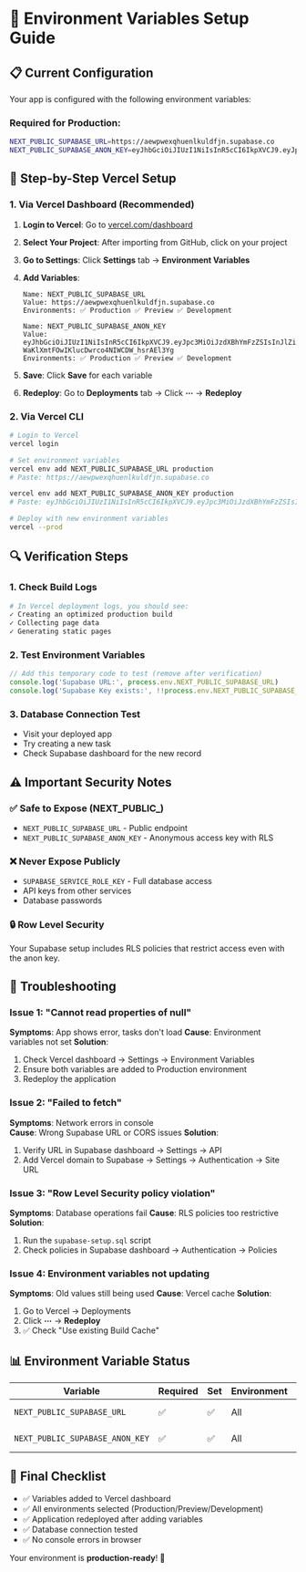 # 🔐 Environment Variables Setup Guide

## 📋 **Current Configuration**

Your app is configured with the following environment variables:

### Required for Production:
```bash
NEXT_PUBLIC_SUPABASE_URL=https://aewpwexqhuenlkuldfjn.supabase.co
NEXT_PUBLIC_SUPABASE_ANON_KEY=eyJhbGciOiJIUzI1NiIsInR5cCI6IkpXVCJ9.eyJpc3MiOiJzdXBhYmFzZSIsInJlZiI6ImFld3B3ZXhxaHVlbmxrdWxkZmpuIiwicm9sZSI6ImFub24iLCJpYXQiOjE3NTI4MzExMjcsImV4cCI6MjA2ODQwNzEyN30.Pd9wC-WaKlXmtFOwIKlucDwrco4NIWCDW_hsrAEl3Yg
```

## 🚀 **Step-by-Step Vercel Setup**

### 1. Via Vercel Dashboard (Recommended)

1. **Login to Vercel**: Go to [vercel.com/dashboard](https://vercel.com/dashboard)

2. **Select Your Project**: After importing from GitHub, click on your project

3. **Go to Settings**: Click **Settings** tab → **Environment Variables**

4. **Add Variables**:
   ```
   Name: NEXT_PUBLIC_SUPABASE_URL
   Value: https://aewpwexqhuenlkuldfjn.supabase.co
   Environments: ✅ Production ✅ Preview ✅ Development
   ```
   
   ```
   Name: NEXT_PUBLIC_SUPABASE_ANON_KEY  
   Value: eyJhbGciOiJIUzI1NiIsInR5cCI6IkpXVCJ9.eyJpc3MiOiJzdXBhYmFzZSIsInJlZiI6ImFld3B3ZXhxaHVlbmxrdWxkZmpuIiwicm9sZSI6ImFub24iLCJpYXQiOjE3NTI4MzExMjcsImV4cCI6MjA2ODQwNzEyN30.Pd9wC-WaKlXmtFOwIKlucDwrco4NIWCDW_hsrAEl3Yg
   Environments: ✅ Production ✅ Preview ✅ Development
   ```

5. **Save**: Click **Save** for each variable

6. **Redeploy**: Go to **Deployments** tab → Click **⋯** → **Redeploy**

### 2. Via Vercel CLI

```bash
# Login to Vercel
vercel login

# Set environment variables
vercel env add NEXT_PUBLIC_SUPABASE_URL production
# Paste: https://aewpwexqhuenlkuldfjn.supabase.co

vercel env add NEXT_PUBLIC_SUPABASE_ANON_KEY production  
# Paste: eyJhbGciOiJIUzI1NiIsInR5cCI6IkpXVCJ9.eyJpc3MiOiJzdXBhYmFzZSIsInJlZiI6ImFld3B3ZXhxaHVlbmxrdWxkZmpuIiwicm9sZSI6ImFub24iLCJpYXQiOjE3NTI4MzExMjcsImV4cCI6MjA2ODQwNzEyN30.Pd9wC-WaKlXmtFOwIKlucDwrco4NIWCDW_hsrAEl3Yg

# Deploy with new environment variables
vercel --prod
```

## 🔍 **Verification Steps**

### 1. Check Build Logs
```bash
# In Vercel deployment logs, you should see:
✓ Creating an optimized production build
✓ Collecting page data  
✓ Generating static pages
```

### 2. Test Environment Variables
```javascript
// Add this temporary code to test (remove after verification)
console.log('Supabase URL:', process.env.NEXT_PUBLIC_SUPABASE_URL)
console.log('Supabase Key exists:', !!process.env.NEXT_PUBLIC_SUPABASE_ANON_KEY)
```

### 3. Database Connection Test
- Visit your deployed app
- Try creating a new task
- Check Supabase dashboard for the new record

## ⚠️ **Important Security Notes**

### ✅ **Safe to Expose (NEXT_PUBLIC_)**
- `NEXT_PUBLIC_SUPABASE_URL` - Public endpoint
- `NEXT_PUBLIC_SUPABASE_ANON_KEY` - Anonymous access key with RLS

### ❌ **Never Expose Publicly**
- `SUPABASE_SERVICE_ROLE_KEY` - Full database access
- API keys from other services
- Database passwords

### 🔒 **Row Level Security**
Your Supabase setup includes RLS policies that restrict access even with the anon key.

## 🐛 **Troubleshooting**

### Issue 1: "Cannot read properties of null"
**Symptoms**: App shows error, tasks don't load
**Cause**: Environment variables not set
**Solution**: 
1. Check Vercel dashboard → Settings → Environment Variables
2. Ensure both variables are added to Production environment
3. Redeploy the application

### Issue 2: "Failed to fetch"
**Symptoms**: Network errors in console  
**Cause**: Wrong Supabase URL or CORS issues
**Solution**:
1. Verify URL in Supabase dashboard → Settings → API
2. Add Vercel domain to Supabase → Settings → Authentication → Site URL

### Issue 3: "Row Level Security policy violation"
**Symptoms**: Database operations fail
**Cause**: RLS policies too restrictive
**Solution**: 
1. Run the `supabase-setup.sql` script
2. Check policies in Supabase dashboard → Authentication → Policies

### Issue 4: Environment variables not updating
**Symptoms**: Old values still being used
**Cause**: Vercel cache
**Solution**:
1. Go to Vercel → Deployments
2. Click **⋯** → **Redeploy** 
3. ✅ Check "Use existing Build Cache"

## 📊 **Environment Variable Status**

| Variable | Required | Set | Environment | Status |
|----------|----------|-----|-------------|---------|
| `NEXT_PUBLIC_SUPABASE_URL` | ✅ | ✅ | All | ✅ Ready |
| `NEXT_PUBLIC_SUPABASE_ANON_KEY` | ✅ | ✅ | All | ✅ Ready |

## 🎯 **Final Checklist**

- ✅ Variables added to Vercel dashboard
- ✅ All environments selected (Production/Preview/Development)  
- ✅ Application redeployed after adding variables
- ✅ Database connection tested
- ✅ No console errors in browser

Your environment is **production-ready**! 🚀